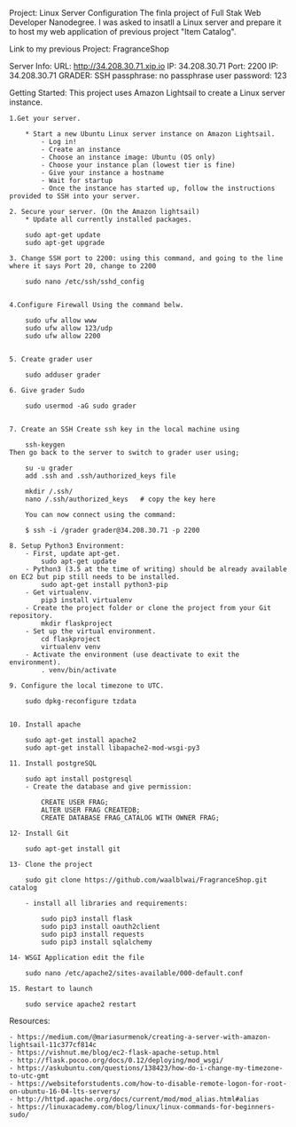 Project: Linux Server Configuration
The finla project of Full Stak Web Developer Nanodegree. I was asked to insatll a Linux server and prepare it to host my web application of previous project "Item Catalog". 

Link to my previous Project: FragranceShop

Server Info:
URL: http://34.208.30.71.xip.io
IP: 34.208.30.71
Port: 2200
IP: 34.208.30.71
GRADER:
SSH passphrase: no passphrase
user password: 123

Getting Started:
This project uses Amazon Lightsail to create a Linux server instance.

    1.Get your server.

        * Start a new Ubuntu Linux server instance on Amazon Lightsail.
            - Log in!
            - Create an instance
            - Choose an instance image: Ubuntu (OS only)
            - Choose your instance plan (lowest tier is fine)
            - Give your instance a hostname
            - Wait for startup
            - Once the instance has started up, follow the instructions provided to SSH into your server.

    2. Secure your server. (On the Amazon lightsail)
        * Update all currently installed packages.

        sudo apt-get update
        sudo apt-get upgrade

    3. Change SSH port to 2200: using this command, and going to the line where it says Port 20, change to 2200

        sudo nano /etc/ssh/sshd_config


    4.Configure Firewall Using the command belw.

        sudo ufw allow www
        sudo ufw allow 123/udp
        sudo ufw allow 2200


    5. Create grader user

        sudo adduser grader

    6. Give grader Sudo

        sudo usermod -aG sudo grader


    7. Create an SSH Create ssh key in the local machine using

        ssh-keygen
    Then go back to the server to switch to grader user using;

        su -u grader
        add .ssh and .ssh/authorized_keys file

        mkdir /.ssh/
        nano /.ssh/authorized_keys   # copy the key here
        
        You can now connect using the command:

        $ ssh -i /grader grader@34.208.30.71 -p 2200

    8. Setup Python3 Environment:
        - First, update apt-get.
            sudo apt-get update
        - Python3 (3.5 at the time of writing) should be already available on EC2 but pip still needs to be installed.
            sudo apt-get install python3-pip
        - Get virtualenv.
            pip3 install virtualenv
        - Create the project folder or clone the project from your Git repository.
            mkdir flaskproject
        - Set up the virtual environment.
            cd flaskproject
            virtualenv venv
        - Activate the environment (use deactivate to exit the environment).
            . venv/bin/activate

    9. Configure the local timezone to UTC.

        sudo dpkg-reconfigure tzdata


    10. Install apache

        sudo apt-get install apache2
        sudo apt-get install libapache2-mod-wsgi-py3
    
    11. Install postgreSQL

        sudo apt install postgresql
        - Create the database and give permission:

            CREATE USER FRAG;
            ALTER USER FRAG CREATEDB;
            CREATE DATABASE FRAG_CATALOG WITH OWNER FRAG;

    12- Install Git

        sudo apt-get install git

    13- Clone the project

        sudo git clone https://github.com/waalblwai/FragranceShop.git catalog

        - install all libraries and requirements:

            sudo pip3 install flask
            sudo pip3 install oauth2client
            sudo pip3 install requests
            sudo pip3 install sqlalchemy
            
    14- WSGI Application edit the file

        sudo nano /etc/apache2/sites-available/000-default.conf

    15. Restart to launch

        sudo service apache2 restart
        


Resources:

    - https://medium.com/@mariasurmenok/creating-a-server-with-amazon-lightsail-11c377cf814c
    - https://vishnut.me/blog/ec2-flask-apache-setup.html
    - http://flask.pocoo.org/docs/0.12/deploying/mod_wsgi/
    - https://askubuntu.com/questions/138423/how-do-i-change-my-timezone-to-utc-gmt
    - https://websiteforstudents.com/how-to-disable-remote-logon-for-root-on-ubuntu-16-04-lts-servers/
    - http://httpd.apache.org/docs/current/mod/mod_alias.html#alias
    - https://linuxacademy.com/blog/linux/linux-commands-for-beginners-sudo/
